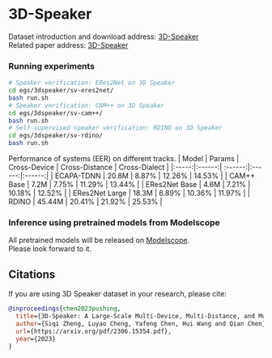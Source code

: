 # 3D-Speaker

Dataset introduction and download address: [3D-Speaker](https://3dspeaker.github.io/) <br>
Related paper address: [3D-Speaker](https://arxiv.org/pdf/2306.15354.pdf)

### Running experiments
``` sh
# Speaker verification: ERes2Net on 3D Speaker
cd egs/3dspeaker/sv-eres2net/
bash run.sh
# Speaker verification: CAM++ on 3D Speaker
cd egs/3dspeaker/sv-cam++/
bash run.sh
# Self-supervised speaker verification: RDINO on 3D Speaker
cd egs/3dspeaker/sv-rdino/
bash run.sh
```
 Performance of systems (EER) on different tracks.
| Model | Params | Cross-Device | Cross-Distance | Cross-Dialect |
|:-----:|:------:| :------:|:------:|:------:|
| ECAPA-TDNN | 20.8M | 8.87% | 12.26% | 14.53% |
| CAM++ Base | 7.2M | 7.75% | 11.29% | 13.44% |
| ERes2Net Base | 4.6M | 7.21% | 10.18% | 12.52% |
| ERes2Net Large | 18.3M | 6.89% | 10.36% | 11.97% |
| RDINO | 45.44M | 20.41% | 21.92% | 25.53% |

### Inference using pretrained models from Modelscope
All pretrained models will be released on [Modelscope](https://www.modelscope.cn/models?page=1&tasks=speaker-verification&type=audio). <br>
Please look forward to it.

## Citations
If you are using 3D Speaker dataset in your research, please cite: 
```BibTeX
@inproceedings{chen2023pushing,
  title={3D-Speaker: A Large-Scale Multi-Device, Multi-Distance, and Multi-Dialect Corpus for Speech Representation Disentanglement},
  author={Siqi Zheng, Luyao Cheng, Yafeng Chen, Hui Wang and Qian Chen},
  url={https://arxiv.org/pdf/2306.15354.pdf},
  year={2023}
}
```

